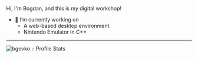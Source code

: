 
Hi, I'm Bogdan, and this is my digital workshop!

- 🔭 I’m currently working on
  - A web-based desktop environment
  - Nintendo Emulator in C++

<!--
**bgevko/bgevko** is a ✨ _special_ ✨ repository because its `README.md` (this file) appears on your GitHub profile.

Welcome to my page

- 🔭 I’m currently working on ...
- 🌱 I’m currently learning ...
- 👯 I’m looking to collaborate on ...
- 🤔 I’m looking for help with ...
- 💬 Ask me about ...
- 📫 How to reach me: ...
- 😄 Pronouns: ...
- ⚡ Fun fact: ...
-->

---
<img align="center" src="https://github-readme-stats.vercel.app/api?username=bgevko&show_icons=true&theme=tokyonight" alt="bgevko :: Profile Stats" />


